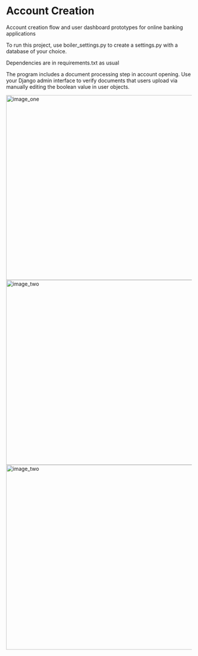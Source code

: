# Account Creation
Account creation flow and user dashboard prototypes for online banking applications

To run this project, use boiler_settings.py to create a settings.py with a database of your choice.

Dependencies are in requirements.txt as usual

The program includes a document processing step in account opening. Use your Django admin interface to verify documents that users upload via manually editing the boolean value in user objects. 

<img src="https://raw.githubusercontent.com/jordankobewade/onlinebanking/master/readme/banking_image_01.png" alt="image_one" width="954px" height="500px">
<img src="https://raw.githubusercontent.com/jordankobewade/onlinebanking/master/readme/banking_image_02.png" alt="image_two" width="954px" height="500px">
<img src="https://raw.githubusercontent.com/jordankobewade/onlinebanking/master/readme/banking_image_02.png" alt="image_two" width="954px" height="500px">
